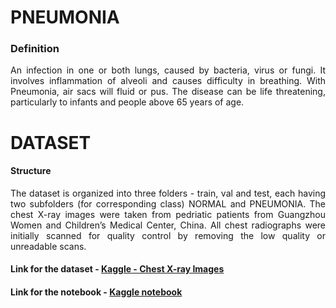# PNEUMONIA
### Definition
<div style = "text-align: justify">An infection in one or both lungs, caused by bacteria, virus or fungi. It involves inflammation of alveoli and causes difficulty in breathing. With Pneumonia, air sacs will fluid or pus. The disease can be life threatening, particularly to infants and people above 65 years of age.</div>

# DATASET

#### Structure
<div style = "text-align: justify">The dataset is organized into three folders - train, val and test, each having two subfolders (for corresponding class) NORMAL and PNEUMONIA. The chest X-ray images were taken from pedriatic patients from Guangzhou Women and Children’s Medical Center, China. All chest radiographs were initially scanned for quality control by removing the low quality or unreadable scans.</div>

#### Link for the dataset - [Kaggle - Chest X-ray Images](https://www.kaggle.com/paultimothymooney/chest-xray-pneumonia)
#### Link for the notebook - [Kaggle notebook](https://www.kaggle.com/shiratorizawa/pnuemonia-detection-using-cnn)
